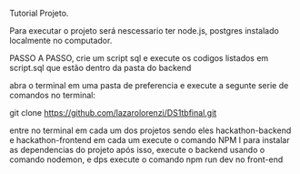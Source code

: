 Tutorial Projeto.

Para executar o projeto será nescessario ter node.js, postgres instalado localmente no computador.

PASSO A PASSO,
crie um script sql e execute os codigos listados em script.sql que estão dentro da pasta do backend

abra o terminal em uma pasta de preferencia e execute a segunte serie de comandos no terminal:

git clone https://github.com/lazarolorenzi/DS1tbfinal.git

entre no terminal em cada um dos projetos sendo eles hackathon-backend e hackathon-frontend
em cada um execute o comando NPM I para instalar as dependencias do projeto após isso, execute o backend usando o comando nodemon, e dps execute o comando npm run dev no front-end
